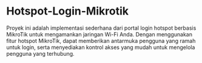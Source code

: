 # Hotspot-Login-Mikrotik
Proyek ini adalah implementasi sederhana dari portal login hotspot berbasis MikroTik untuk mengamankan jaringan Wi-Fi Anda. Dengan menggunakan fitur hotspot MikroTik, dapat memberikan antarmuka pengguna yang ramah untuk login, serta menyediakan kontrol akses yang mudah untuk mengelola pengguna yang terhubung.
